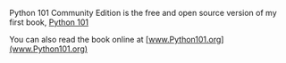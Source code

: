 Python 101 Community Edition is the free and open source version of my first book, [Python 101](https://leanpub.com/python_101)

You can also read the book online at [www.Python101.org](www.Python101.org)
